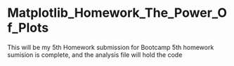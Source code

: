 # Matplotlib_Homework_The_Power_Of_Plots
This will be my 5th Homework submission for Bootcamp
5th homework sumision is complete, and the analysis file will hold the code
